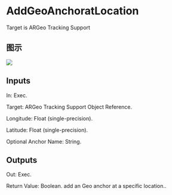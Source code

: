 # AddGeoAnchoratLocation

Target is ARGeo Tracking Support

## 图示

![]($-20221218-17563591.png)

## Inputs

In: Exec.

Target: ARGeo Tracking Support Object Reference.

Longitude: Float (single-precision).

Latitude: Float (single-precision).

Optional Anchor Name: String.  

## Outputs

Out: Exec.

Return Value: Boolean. add an Geo anchor at a specific location..

